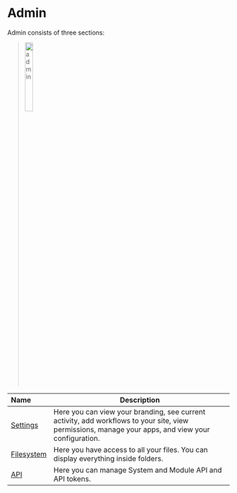 # Admin

Admin consists of three sections:

><img src="../../../images/admin.jpg" alt="admin" style="width: 20%; display: block"></a>

**Name** | **Description** 
:--- | ---
<a href="/admin/settings/">Settings</a> | Here you can view your branding, see current activity, add workflows to your site, view permissions, manage your apps, and view your configuration.
<a href="/admin/filesystem/">Filesystem</a> | Here you have access to all your files. You can display everything inside folders.
<a href="/admin/api/">API</a> | Here you can manage System and Module API and API tokens.
